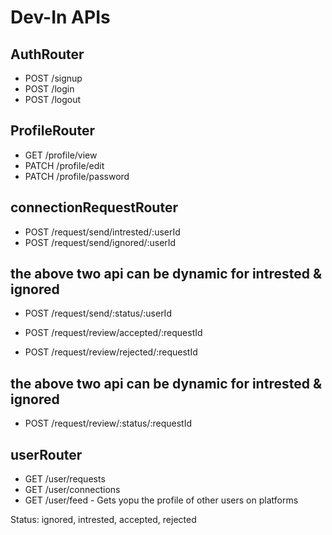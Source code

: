 # Dev-In APIs
## AuthRouter
- POST /signup
- POST /login
- POST /logout

## ProfileRouter
- GET /profile/view
- PATCH /profile/edit
- PATCH /profile/password

## connectionRequestRouter
- POST /request/send/intrested/:userId
- POST /request/send/ignored/:userId
## the above two api can be dynamic for intrested & ignored
- POST /request/send/:status/:userId


- POST /request/review/accepted/:requestId
- POST /request/review/rejected/:requestId
## the above two api can be dynamic for intrested & ignored
- POST /request/review/:status/:requestId

## userRouter
- GET /user/requests
- GET /user/connections
- GET /user/feed - Gets yopu the profile of other users on platforms

 
Status: ignored, intrested, accepted, rejected